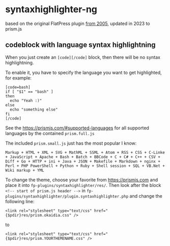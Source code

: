 # syntaxhighlighter-ng

based on the original FlatPress plugin [from 2005](https://forum.flatpress.org/viewtopic.php?p=1130&hilit=syntax+highlight#p1135), updated in 2023 to prism.js

## codeblock with language syntax highlightning

When you just create an `[code][/code]` block, then there will be no syntax highlightning.

To enable it, you have to specify the language you want to get highlighted, for example:

```
[code=bash]
if [ "$1" == "bash" ] 
then
  echo "Yeah :)"
else 
  echo "something else"
fi
[/code]
```

See the https://prismjs.com/#supported-languages for all supported languages by the contained `prism.full.js`

The included `prism.small.js` just has the most popular I know:

```
Markup + HTML + XML + SVG + MathML + SSML + Atom + RSS + CSS + C-Linke + JavaScript + Apache + Bash + Batch + BBCode + C + C# + C++ + CSV + Diff + Go + HTTP + ini + Java + JSON + Makefile + Markdown + nginx + Perl + PHP PowerShell + Python + Ruby + Shell session + SQL + VB.Net + Wiki markup + YML
```

To change the theme, choose your favorite from https://prismjs.com and place it into `fp-plugins/syntaxhighlighter/res/`.
Then look after the block `<!-- start of prism.js header -->` in `fp-plugins/syntaxhighlighter/plugin.syntaxhighlighter.php` and change the following line:

```
<link rel="stylesheet" type="text/css" href="{$pdir}res/prism.okaidia.css" />
```

to

```
<link rel="stylesheet" type="text/css" href="{$pdir}res/prism.YOURTHEMENAME.css" />
```
